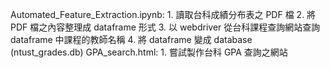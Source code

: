 Automated_Feature_Extraction.ipynb:
        1. 讀取台科成績分布表之 PDF 檔
        2. 將 PDF 檔之內容整理成 dataframe 形式
        3. 以 webdriver 從台科課程查詢網站查詢 dataframe 中課程的教師名稱
        4. 將 dataframe 變成 database (ntust_grades.db)
GPA_search.html:
        1. 嘗試製作台科 GPA 查詢之網站

